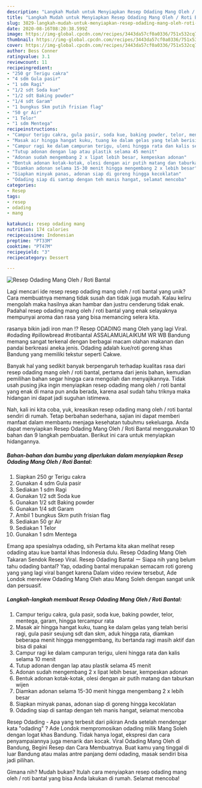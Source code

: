 ```yaml
---
description: "Langkah Mudah untuk Menyiapkan Resep Odading Mang Oleh / Roti Bantal, Lezat Sekali"
title: "Langkah Mudah untuk Menyiapkan Resep Odading Mang Oleh / Roti Bantal, Lezat Sekali"
slug: 3829-langkah-mudah-untuk-menyiapkan-resep-odading-mang-oleh-roti-bantal-lezat-sekali
date: 2020-08-16T08:20:38.599Z
image: https://img-global.cpcdn.com/recipes/3443da57cf0a0336/751x532cq70/resep-odading-mang-oleh-roti-bantal-foto-resep-utama.jpg
thumbnail: https://img-global.cpcdn.com/recipes/3443da57cf0a0336/751x532cq70/resep-odading-mang-oleh-roti-bantal-foto-resep-utama.jpg
cover: https://img-global.cpcdn.com/recipes/3443da57cf0a0336/751x532cq70/resep-odading-mang-oleh-roti-bantal-foto-resep-utama.jpg
author: Bess Conner
ratingvalue: 3.1
reviewcount: 11
recipeingredient:
- "250 gr Terigu cakra"
- "4 sdm Gula pasir"
- "1 sdm Ragi"
- "1/2 sdt Soda kue"
- "1/2 sdt Baking powder"
- "1/4 sdt Garam"
- "1 bungkus Skm putih frisian flag"
- "50 gr Air"
- "1 Telor"
- "1 sdm Mentega"
recipeinstructions:
- "Campur terigu cakra, gula pasir, soda kue, baking powder, telor, mentega, garam, hingga tercampur rata"
- "Masak air hingga hangat kuku, tuang ke dalam gelas yang telah berisi ragi, gula pasir seujung sdt dan skm, aduk hingga rata, diamkan beberapa menit hingga menggembang, itu bertanda ragi masih aktif dan bisa di pakai"
- "Campur ragi ke dalam campuran terigu, uleni hingga rata dan kalis selama 10 menit"
- "Tutup adonan dengan lap atau plastik selama 45 menit"
- "Adonan sudah mengembang 2 x lipat lebih besar, kempeskan adonan"
- "Bentuk adonan kotak-kotak, olesi dengan air putih matang dan taburkan wijen"
- "Diamkan adonan selama 15-30 menit hingga mengembang 2 x lebih besar"
- "Siapkan minyak panas, adonan siap di goreng hingga kecoklatan"
- "Odading siap di santap dengan teh manis hangat, selamat mencoba"
categories:
- Resep
tags:
- resep
- odading
- mang

katakunci: resep odading mang 
nutrition: 174 calories
recipecuisine: Indonesian
preptime: "PT33M"
cooktime: "PT47M"
recipeyield: "3"
recipecategory: Dessert

---
```



![Resep Odading Mang Oleh / Roti Bantal](https://img-global.cpcdn.com/recipes/3443da57cf0a0336/751x532cq70/resep-odading-mang-oleh-roti-bantal-foto-resep-utama.jpg)

Lagi mencari ide resep resep odading mang oleh / roti bantal yang unik? Cara membuatnya memang tidak susah dan tidak juga mudah. Kalau keliru mengolah maka hasilnya akan hambar dan justru cenderung tidak enak. Padahal resep odading mang oleh / roti bantal yang enak selayaknya mempunyai aroma dan rasa yang bisa memancing selera kita.

rasanya bikin jadi iron man !? Resep ODADING mang Oleh yang lagi Viral. #odading #pillowbread #rotibantal ASSALAMUALAIKUM WR WB Bandung memang sangat terkenal dengan berbagai macam olahan makanan dan pandai berkreasi aneka jenis. Odading adalah kue/roti goreng khas Bandung yang memiliki tekstur seperti Cakwe.

Banyak hal yang sedikit banyak berpengaruh terhadap kualitas rasa dari resep odading mang oleh / roti bantal, pertama dari jenis bahan, kemudian pemilihan bahan segar hingga cara mengolah dan menyajikannya. Tidak usah pusing jika ingin menyiapkan resep odading mang oleh / roti bantal yang enak di mana pun anda berada, karena asal sudah tahu triknya maka hidangan ini dapat jadi suguhan istimewa.


Nah, kali ini kita coba, yuk, kreasikan resep odading mang oleh / roti bantal sendiri di rumah. Tetap berbahan sederhana, sajian ini dapat memberi manfaat dalam membantu menjaga kesehatan tubuhmu sekeluarga. Anda dapat menyiapkan Resep Odading Mang Oleh / Roti Bantal menggunakan 10 bahan dan 9 langkah pembuatan. Berikut ini cara untuk menyiapkan hidangannya.

<!--inarticleads1-->

##### Bahan-bahan dan bumbu yang diperlukan dalam menyiapkan Resep Odading Mang Oleh / Roti Bantal:

1. Siapkan 250 gr Terigu cakra
1. Gunakan 4 sdm Gula pasir
1. Sediakan 1 sdm Ragi
1. Gunakan 1/2 sdt Soda kue
1. Gunakan 1/2 sdt Baking powder
1. Gunakan 1/4 sdt Garam
1. Ambil 1 bungkus Skm putih frisian flag
1. Sediakan 50 gr Air
1. Sediakan 1 Telor
1. Gunakan 1 sdm Mentega


Emang apa spesialnya odading, sih Pertama kita akan melihat resep odading atau kue bantal khas Indonesia dulu. Resep Odading Mang Oleh Takaran Sendok Resep Viral. Resep Odading Bantal ー Siapa nih yang belum tahu odading bantal? Yap, odading bantal merupakan semacam roti goreng yang yang lagi viral banget karena Dalam video review tersebut, Ade Londok mereview Odading Mang Oleh atau Mang Soleh dengan sangat unik dan persuasif. 

<!--inarticleads2-->

##### Langkah-langkah membuat Resep Odading Mang Oleh / Roti Bantal:

1. Campur terigu cakra, gula pasir, soda kue, baking powder, telor, mentega, garam, hingga tercampur rata
1. Masak air hingga hangat kuku, tuang ke dalam gelas yang telah berisi ragi, gula pasir seujung sdt dan skm, aduk hingga rata, diamkan beberapa menit hingga menggembang, itu bertanda ragi masih aktif dan bisa di pakai
1. Campur ragi ke dalam campuran terigu, uleni hingga rata dan kalis selama 10 menit
1. Tutup adonan dengan lap atau plastik selama 45 menit
1. Adonan sudah mengembang 2 x lipat lebih besar, kempeskan adonan
1. Bentuk adonan kotak-kotak, olesi dengan air putih matang dan taburkan wijen
1. Diamkan adonan selama 15-30 menit hingga mengembang 2 x lebih besar
1. Siapkan minyak panas, adonan siap di goreng hingga kecoklatan
1. Odading siap di santap dengan teh manis hangat, selamat mencoba


Resep Odading - Apa yang terbesit dari pikiran Anda setelah mendengar kata &#34;odading&#34; ? Ade Londok mempromosikan odading milik Mang Soleh dengan logat khas Bandung. Tidak hanya logat, ekspresi dan cara penyampaiannya juga menarik dan kocak. Viral Odading Mang Oleh di Bandung, Begini Resep dan Cara Membuatnya. Buat kamu yang tinggal di luar Bandung atau malas antre panjang demi odading, masak sendiri bisa jadi pilihan. 

Gimana nih? Mudah bukan? Itulah cara menyiapkan resep odading mang oleh / roti bantal yang bisa Anda lakukan di rumah. Selamat mencoba!

